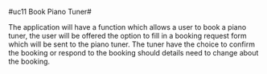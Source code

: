#uc11 Book Piano Tuner#

The application will have a function which allows a user to book a piano tuner, the user will be offered the option to fill in a booking request form which will be sent to the piano tuner. The tuner  have the choice to confirm the booking or respond to the booking should details need to change about the booking.
